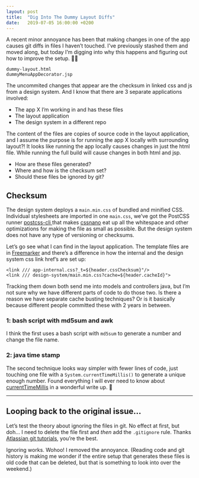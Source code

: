 ```yaml
---
layout: post
title:  "Dig Into The Dummy Layout Diffs"
date:   2019-07-05 16:00:00 +0200
---
```


A recent minor annoyance has been that making changes in one of the  app causes git diffs in files I haven’t touched. I’ve previously stashed them and moved along, but today I’m digging into why this happens and figuring out how to improve the setup. 🕵️‍♀️

```
dummy-layout.html
dummyMenuAppDecorator.jsp
```

The uncommited changes that appear are the checksum in linked css and js from a design system. And I know that there are 3 separate applications involved:
* The app X I’m working in and has these files
* The layout application
* The design system in a different repo

The content of the files are copies of source code in the layout application, and I assume the purpose is for running the app X locally with surrounding layout?! It looks like running the app locally causes changes in just the html file. While running the full build will cause changes in both html and jsp.

* How are these files generated?
* Where and how is the checksum set?
* Should these files be ignored by git?

## Checksum

The design system deploys a `main.min.css` of bundled and minified CSS. Individual stylesheets are imported in one `main.css`, we’ve got the PostCSS runner [postcss-cli
](https://github.com/postcss/postcss-cli) that makes [cssnano](https://cssnano.co/) eat up all the whitespace and other optimizations for making the file as small as possible. But the design system does not have any type of versioning or checksums.

Let’s go see what I can find in the layout application. The template files are in [Freemarker](https://freemarker.apache.org/) and there’s a difference in how the internal and the design system css link href’s are set up:

```
<link /// app-internal.css?_t=${header.cssChecksum}"/>
<link /// design-system/main.min.css?cache=${header.cacheId}">
```

Tracking them down both send me into models and controllers java, but I’m not sure why we have different parts of code to do those two. Is there a reason we have separate cache busting techniques? Or is it basically because different people committed these with 2 years in between.

### 1: bash script with md5sum and awk
I think the first uses a bash script with `md5sum` to generate a number and change the file name.

### 2: java time stamp
The second technique looks way simpler with fewer lines of code, just touching one file with a `System.currentTimeMillis()` to generate a unique enough number. Found everything I will ever need to know about [currentTimeMillis](https://currentmillis.com/tutorials/system-currentTimeMillis.html) in a wonderful write up. 🙌

---

## Looping back to the original issue…

Let’s test the theory about ignoring the files in git. No effect at first, but doh… I need to delete the file first and _then_ add the `.gitignore` rule. Thanks [Atlassian git tutorials](https://www.atlassian.com/git/tutorials/saving-changes/gitignore), you’re the best.

Ignoring works. Wohoo! I removed the annoyance. (Reading code and git history is making me wonder if the entire setup that generates these files is old code that can be deleted, but that is something to look into over the weekend.)
